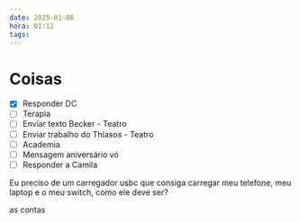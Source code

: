 ```yaml
---
date: 2025-01-06
hora: 01:12
tags:
---
```

# Coisas
- [x] Responder DC
- [ ] Terapia
- [ ] Enviar texto Becker - Teatro
- [ ] Enviar trabalho do Thíasos - Teatro
- [ ] Academia
- [ ] Mensagem aniversário vó 
- [ ] Responder a Camila

Eu preciso de um carregador usbc que consiga carregar meu telefone, meu laptop e o meu switch, como ele deve ser?

as contas 